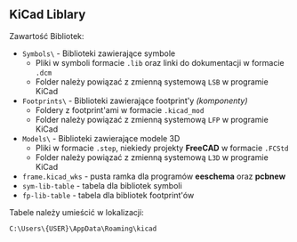## KiCad Liblary

Zawartość Bibliotek:
- `Symbols\` - Biblioteki zawierające symbole
  - Pliki w symboli formacie `.lib` oraz linki do dokumentacji w formacie `.dcm`
  - Folder należy powiązać z zmienną systemową `LSB` w programie KiCad
- `Footprints\` - Biblioteki zawierające footprint'y _(komponenty)_
  - Foldery z footprint'ami w formacie `.kicad_mod`
  - Folder należy powiązać z zmienną systemową `LFP` w programie KiCad
- `Models\` - Biblioteki zawierające modele 3D
  - Pliki w formacie `.step`, niekiedy projekty **FreeCAD** w formacie `.FCStd`
  - Folder należy powiązać z zmienną systemową `L3D` w programie KiCad
- `frame.kicad_wks` - pusta ramka dla programów **eeschema** oraz **pcbnew**
- `sym-lib-table` - tabela dla bibliotek symboli
- `fp-lib-table` - tabela dla bibliotek footprint'ów

Tabele należy umieścić w lokalizacji:

    C:\Users\{USER}\AppData\Roaming\kicad